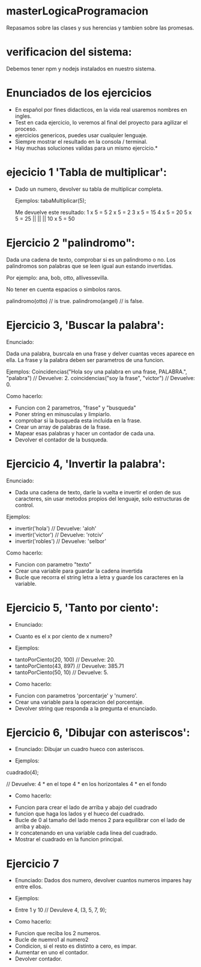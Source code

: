 # masterLogicaProgramacion

Repasamos sobre las clases y sus herencias y tambien sobre las promesas. 

# verificacion del sistema: 

Debemos tener npm y nodejs instalados en nuestro sistema.

#       Enunciados de los ejercicios

* En español por fines didacticos, en la vida real usaremos nombres en ingles.
* Test en cada ejercicio, lo veremos al final del proyecto para agilizar el proceso.
* ejercicios genericos, puedes usar cualquier lenguaje.
* Siempre mostrar el resultado en la consola / terminal.
* Hay muchas soluciones validas para un mismo ejercicio.*
# ejecicio 1 'Tabla de multiplicar': 
* Dado un numero, devolver su tabla de multiplicar completa.

  Ejemplos: 
tabaMultiplicar(5);

  Me devuelve este resultado: 
1 x 5 = 5
2 x 5 = 2
3 x 5 = 15
4 x 5 = 20
5 x 5 = 25 
||  || || 
10 x 5 = 50


# Ejercicio 2 "palindromo": 

Dada una cadena de texto, comprobar si es un palindromo o no. 
Los palindromos son palabras que se leen igual aun estando invertidas.

Por ejemplo: 
ana, bob, otto, allivessevilla.

No tener en cuenta espacios o simbolos raros.


palindromo(otto) // is true.
palindromo(angel) // is false.


# Ejercicio 3, 'Buscar la palabra': 

Enunciado: 

Dada una palabra, busrcala en una frase y delver cuantas veces aparece en ella.
La frase y la palabra deben ser parametros de una funcion.

Ejemplos: 
Coincidencias("Hola soy una palabra en una frase, PALABRA.", "palabra") // Devuelve: 2.
coincidencias("soy la frase", "victor") // Devuelve: 0.

Como hacerlo: 
* Funcion con 2 parametros, "frase" y "busqueda"
* Poner string en minusculas y limpiarlo. 
* comprobar si la busqueda esta incluida en la frase.
* Crear un array de palabras de la frase. 
* Mapear esas palabras y hacer un contador de cada una.
* Devolver el contador de la busqueda.

# Ejercicio 4, 'Invertir la palabra': 

Enunciado: 

* Dada una cadena de texto, darle la vuelta e invertir el orden de sus caracteres, sin usar metodos propios del lenguaje, solo estructuras de control.

Ejemplos: 

* invertir('hola') // Devuelve: 'aloh'
* invertir('victor') // Devuelve: 'rotciv'
* invertir('robles') // Devuelve: 'selbor'

Como hacerlo: 

- Funcion con parametro "texto"
- Crear una variable para guardar la cadena invertida
- Bucle que recorra el string letra a letra y guarde los caracteres en la variable.

# Ejercicio 5, 'Tanto por ciento': 

* Enunciado: 

- Cuanto es el x por ciento de x numero? 

* Ejemplos: 

- tantoPorCiento(20, 100)     // Devuelve: 20.
- tantoPorCiento(43, 897)     // Devuelve: 385.71
- tantoPorCiento(50, 10)     // Devuelve: 5.

* Como hacerlo: 

- Funcion con parametros 'porcentarje' y  'numero'. 
- Crear una variable para la operacion del porcentaje.
- Devolver string que responda a la pregunta el enunciado. 

# Ejercicio 6, 'Dibujar con asteriscos':

* Enunciado: Dibujar un cuadro hueco con asteriscos. 

* Ejemplos: 

cuadrado(4);

// Devuelve: 
  4 * en el tope 
  4 * en los horizontales 
  4 * en el fondo

* Como hacerlo: 

- Funcion para crear el lado de arriba y abajo del cuadrado 
- funcion que haga los lados y el hueco del cuadrado.
- Bucle de 0 al tamaño del lado menos 2 para equilibrar con el lado de arriba y abajo.
- Ir concatenando en una variable cada linea del cuadrado. 
- Mostrar el cuadrado en la funcion principal.

# Ejercicio 7 

* Enunciado: 
  Dados dos numero, devolver cuantos numeros impares hay entre ellos. 

* Ejemplos: 

- Entre 1 y 10 // Devuleve 4, (3, 5, 7, 9);

* Como hacerlo: 
- Funcion que reciba los 2 numeros.
- Bucle de nuemro1  al numero2
- Condicion, si el resto es distinto a cero, es impar.
- Aumentar en uno el contador. 
- Devolver contador.




